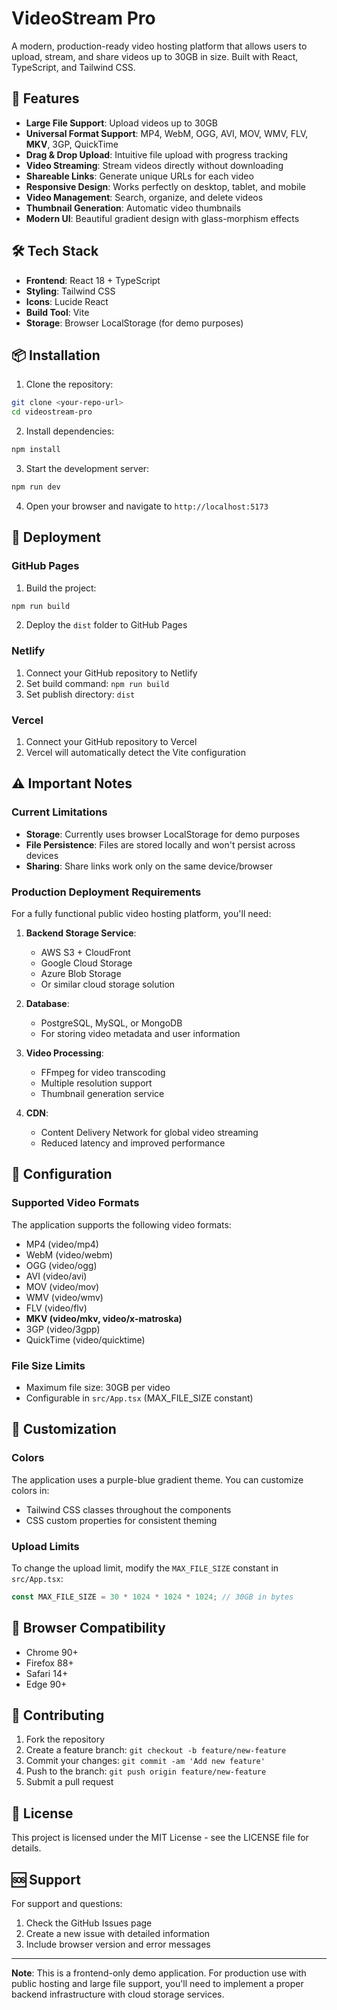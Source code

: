 # VideoStream Pro

A modern, production-ready video hosting platform that allows users to upload, stream, and share videos up to 30GB in size. Built with React, TypeScript, and Tailwind CSS.

## 🚀 Features

- **Large File Support**: Upload videos up to 30GB
- **Universal Format Support**: MP4, WebM, OGG, AVI, MOV, WMV, FLV, **MKV**, 3GP, QuickTime
- **Drag & Drop Upload**: Intuitive file upload with progress tracking
- **Video Streaming**: Stream videos directly without downloading
- **Shareable Links**: Generate unique URLs for each video
- **Responsive Design**: Works perfectly on desktop, tablet, and mobile
- **Video Management**: Search, organize, and delete videos
- **Thumbnail Generation**: Automatic video thumbnails
- **Modern UI**: Beautiful gradient design with glass-morphism effects

## 🛠️ Tech Stack

- **Frontend**: React 18 + TypeScript
- **Styling**: Tailwind CSS
- **Icons**: Lucide React
- **Build Tool**: Vite
- **Storage**: Browser LocalStorage (for demo purposes)

## 📦 Installation

1. Clone the repository:
```bash
git clone <your-repo-url>
cd videostream-pro
```

2. Install dependencies:
```bash
npm install
```

3. Start the development server:
```bash
npm run dev
```

4. Open your browser and navigate to `http://localhost:5173`

## 🚀 Deployment

### GitHub Pages
1. Build the project:
```bash
npm run build
```

2. Deploy the `dist` folder to GitHub Pages

### Netlify
1. Connect your GitHub repository to Netlify
2. Set build command: `npm run build`
3. Set publish directory: `dist`

### Vercel
1. Connect your GitHub repository to Vercel
2. Vercel will automatically detect the Vite configuration

## ⚠️ Important Notes

### Current Limitations
- **Storage**: Currently uses browser LocalStorage for demo purposes
- **File Persistence**: Files are stored locally and won't persist across devices
- **Sharing**: Share links work only on the same device/browser

### Production Deployment Requirements

For a fully functional public video hosting platform, you'll need:

1. **Backend Storage Service**:
   - AWS S3 + CloudFront
   - Google Cloud Storage
   - Azure Blob Storage
   - Or similar cloud storage solution

2. **Database**:
   - PostgreSQL, MySQL, or MongoDB
   - For storing video metadata and user information

3. **Video Processing**:
   - FFmpeg for video transcoding
   - Multiple resolution support
   - Thumbnail generation service

4. **CDN**:
   - Content Delivery Network for global video streaming
   - Reduced latency and improved performance

## 🔧 Configuration

### Supported Video Formats
The application supports the following video formats:
- MP4 (video/mp4)
- WebM (video/webm)
- OGG (video/ogg)
- AVI (video/avi)
- MOV (video/mov)
- WMV (video/wmv)
- FLV (video/flv)
- **MKV (video/mkv, video/x-matroska)**
- 3GP (video/3gpp)
- QuickTime (video/quicktime)

### File Size Limits
- Maximum file size: 30GB per video
- Configurable in `src/App.tsx` (MAX_FILE_SIZE constant)

## 🎨 Customization

### Colors
The application uses a purple-blue gradient theme. You can customize colors in:
- Tailwind CSS classes throughout the components
- CSS custom properties for consistent theming

### Upload Limits
To change the upload limit, modify the `MAX_FILE_SIZE` constant in `src/App.tsx`:
```typescript
const MAX_FILE_SIZE = 30 * 1024 * 1024 * 1024; // 30GB in bytes
```

## 📱 Browser Compatibility

- Chrome 90+
- Firefox 88+
- Safari 14+
- Edge 90+

## 🤝 Contributing

1. Fork the repository
2. Create a feature branch: `git checkout -b feature/new-feature`
3. Commit your changes: `git commit -am 'Add new feature'`
4. Push to the branch: `git push origin feature/new-feature`
5. Submit a pull request

## 📄 License

This project is licensed under the MIT License - see the LICENSE file for details.

## 🆘 Support

For support and questions:
1. Check the GitHub Issues page
2. Create a new issue with detailed information
3. Include browser version and error messages

---

**Note**: This is a frontend-only demo application. For production use with public hosting and large file support, you'll need to implement a proper backend infrastructure with cloud storage services.